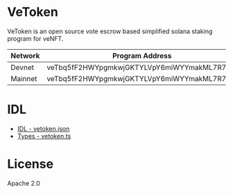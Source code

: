 # VeToken

VeToken is an open source vote escrow based simplified solana staking program for veNFT.

| Network | Program Address |
| ----------- | ----------- |
| Devnet  | veTbq5fF2HWYpgmkwjGKTYLVpY6miWYYmakML7R7LRf |
| Mainnet | veTbq5fF2HWYpgmkwjGKTYLVpY6miWYYmakML7R7LRf |

# IDL
- [IDL - vetoken.json](./src/idl/vetoken.json)
- [Types - vetoken.ts](./src/types/vetoken.ts)

# License
Apache 2.0
